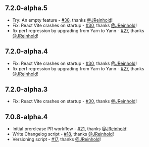 ## 7.2.0-alpha.5

- Try: An empty feature - [#38](https://github.com/storybookjs/monorepo-release-tooling-prototype/pull/38), thanks [@JReinhold](https://github.com/JReinhold)!
- Fix: React Vite crashes on startup - [#30](https://github.com/storybookjs/monorepo-release-tooling-prototype/pull/30), thanks [@JReinhold](https://github.com/JReinhold)!
- fix perf regression by upgrading from Yarn to Yann - [#27](https://github.com/storybookjs/monorepo-release-tooling-prototype/pull/27), thanks [@JReinhold](https://github.com/JReinhold)!

## 7.2.0-alpha.4

- Fix: React Vite crashes on startup - [#30](https://github.com/storybookjs/monorepo-release-tooling-prototype/pull/30), thanks [@JReinhold](https://github.com/JReinhold)!
- fix perf regression by upgrading from Yarn to Yann - [#27](https://github.com/storybookjs/monorepo-release-tooling-prototype/pull/27), thanks [@JReinhold](https://github.com/JReinhold)!

## 7.2.0-alpha.3

- Fix: React Vite crashes on startup - [#30](https://github.com/storybookjs/monorepo-release-tooling-prototype/pull/30), thanks [@JReinhold](https://github.com/JReinhold)!

## 7.0.8-alpha.4

- Initial prerelease PR workflow - [#21](https://github.com/storybookjs/monorepo-release-tooling-prototype/pull/21), thanks [@JReinhold](https://github.com/JReinhold)!
- Write Changelog script - [#18](https://github.com/storybookjs/monorepo-release-tooling-prototype/pull/18), thanks [@JReinhold](https://github.com/JReinhold)!
- Versioning script - [#17](https://github.com/storybookjs/monorepo-release-tooling-prototype/pull/17), thanks [@JReinhold](https://github.com/JReinhold)!

 